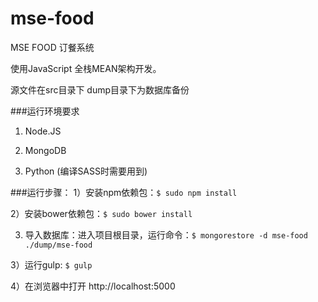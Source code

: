# mse-food
MSE FOOD 订餐系统

使用JavaScript 全栈MEAN架构开发。

源文件在src目录下
dump目录下为数据库备份

###运行环境要求
1) Node.JS

2) MongoDB

3) Python (编译SASS时需要用到)

###运行步骤：
1）安装npm依赖包：`$ sudo npm install`

2）安装bower依赖包：`$ sudo bower install`

3) 导入数据库：进入项目根目录，运行命令：`$ mongorestore -d mse-food  ./dump/mse-food`

3）运行gulp:  `$ gulp`

4）在浏览器中打开 http://localhost:5000
